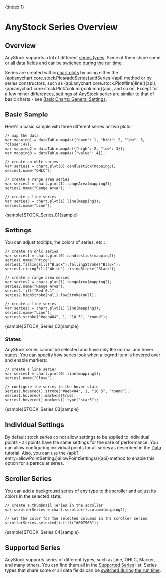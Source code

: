 {:index 1}

# AnyStock Series Overview

## Overview

AnyStock supports a lot of different [series types](Supported_Series). Some of them share some or all data fields and can be [switched during the run time](Series_Type).

Series are created within [chart plots](../Chart_Plots) by using either the {api:anychart.core.stock.Plot#addSeries}addSeries(){api} method or by series constructors, such as {api:anychart.core.stock.Plot#line}line(){api}, {api:anychart.core.stock.Plot#column}column(){api}, and so on. Except for a few minor differences, settings of AnyStock series are similar to that of basic charts - see [Basic Charts: General Settings](../../Basic_Charts/General_Settings).

## Basic Sample

Here's a basic sample with three different series on two plots: 

```
// map the data
var mapping1 = dataTable.mapAs({"open": 1, "high": 2, "low": 3, "close":4});
var mapping2 = dataTable.mapAs({"high": 2, "low": 3});    
var mapping3 = dataTable.mapAs({"value": 4});

// create an ohlc series
var series1 = chart.plot(0).candlestick(mapping1);
series1.name("OHLC");

// create a range area series
var series2 = chart.plot(1).rangeArea(mapping2);
series2.name("Range Area");

// create a line series
var series3 = chart.plot(1).line(mapping3);
series3.name("Line");
```

{sample}STOCK\_Series\_01{sample}

## Settings

You can adjust tooltips, the colors of series, etc.:

```
// create an ohlc series
var series1 = chart.plot(0).candlestick(mapping1);
series1.name("Price");
series1.fallingFill("Black").fallingStroke("Black");
series1.risingFill("White").risingStroke("Black");

// create a range area series
var series2 = chart.plot(1).rangeArea(mapping2);
series2.name("Range Area");
series2.fill("Red 0.1");
series2.highStroke(null).lowStroke(null);

// create a line series
var series3 = chart.plot(1).line(mapping3);
series3.name("Line");
series3.stroke("#aeb404", 1, "10 5", "round");
```

{sample}STOCK\_Series\_02{sample}

### States

AnyStock series cannot be selected and have only the normal and hover states. You can specify how series look when a legend item is hovered over and enable markers:

```
// create a line series
var series1 = chart.plot(0).line(mapping1);
series1.name("Close");

// configure the series in the hover state
series1.hovered().stroke("#aeb404", 1, "10 5", "round");
series1.hovered().markers(true);
series1.hovered().markers().type("star5");
```

{sample}STOCK\_Series\_03{sample}

## Individual Settings

By default stock series do not allow settings to be applied to individual points - all points have the same settings for the sake of performance. You can allow configuring individual points for all series as described in the [Data](../Data#individual_point_settings) tutorial. Also, you can use the {api:?entry=allowPointSettings}allowPointSettings(){api} method to enable this option for a particular series.

## Scroller Series

You can add a background series of any type to the [scroller](../Scroller) and adjust its colors in the selected state:

```
// create a thumbnail series in the scroller
var scrollerSeries = chart.scroller().column(mapping2);

// set the color for the selected columns in the scroller series
scrollerSeries.selected().fill("#00796B");
```

{sample}STOCK\_Series\_04{sample}

## Supported Series

AnyStock supports series of different types, such as Line, OHLC, Marker, and many others. You can find them all in the [Supported Series](Supported_Series) list. Series types that share some or all data fields can be [switched during the run time](Series_Type).